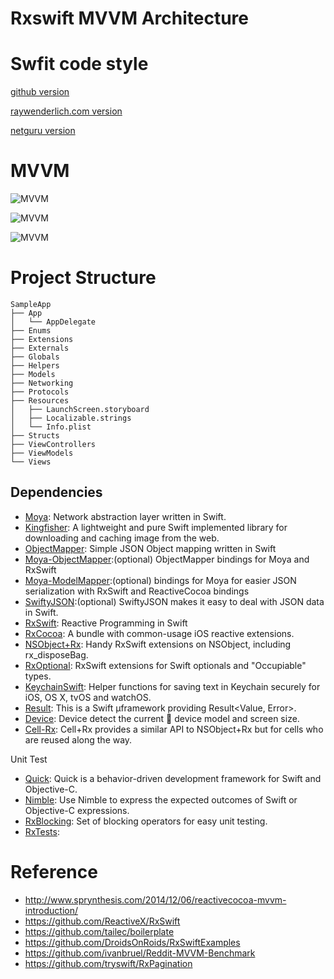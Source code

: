 # Rxswift MVVM Architecture

# Swfit code style
[github version](https://github.com/github/swift-style-guide)

[raywenderlich.com version](https://github.com/raywenderlich/swift-style-guide)

[netguru version](https://github.com/netguru/swift-style-guide)

# MVVM
![MVVM](https://upload.wikimedia.org/wikipedia/commons/thumb/8/87/MVVMPattern.png/660px-MVVMPattern.png)

![MVVM](http://cases.azoft.com/images/2015/12/pattern-mvvm-scheme.png)

![MVVM](http://www.sprynthesis.com/assets/images/MCVMVMV.gif)

# Project Structure

```
SampleApp
├── App
│   └── AppDelegate
├── Enums
├── Extensions
├── Externals
├── Globals
├── Helpers
├── Models
├── Networking
├── Protocols
├── Resources
│   ├── LaunchScreen.storyboard
│   ├── Localizable.strings
│   └── Info.plist
├── Structs
├── ViewControllers
├── ViewModels
└── Views
```

## Dependencies

- [Moya](https://github.com/Moya/Moya): Network abstraction layer written in Swift.
- [Kingfisher](https://github.com/onevcat/Kingfisher): A lightweight and pure Swift implemented library for downloading and caching image from the web.
- [ObjectMapper](https://github.com/Hearst-DD/ObjectMapper): Simple JSON Object mapping written in Swift
- [Moya-ObjectMapper](https://github.com/ivanbruel/Moya-ObjectMapper):(optional) ObjectMapper bindings for Moya and RxSwift
- [Moya-ModelMapper](https://github.com/sunshinejr/Moya-ModelMapper):(optional) bindings for Moya for easier JSON serialization with RxSwift and ReactiveCocoa bindings
- [SwiftyJSON](https://github.com/SwiftyJSON/SwiftyJSON):(optional) SwiftyJSON makes it easy to deal with JSON data in Swift.
- [RxSwift](https://github.com/ReactiveX/RxSwift): Reactive Programming in Swift
- [RxCocoa](https://github.com/ReactiveX/RxSwift/tree/master/RxCocoa/iOS): A bundle with common-usage iOS reactive extensions.
- [NSObject+Rx](https://github.com/RxSwiftCommunity/NSObject-Rx): Handy RxSwift extensions on NSObject, including rx_disposeBag.
- [RxOptional](https://github.com/RxSwiftCommunity/RxOptional): RxSwift extensions for Swift optionals and "Occupiable" types.
- [KeychainSwift](https://github.com/marketplacer/keychain-swift): Helper functions for saving text in Keychain securely for iOS, OS X, tvOS and watchOS.
- [Result](https://github.com/antitypical/Result): This is a Swift µframework providing Result<Value, Error>.
- [Device](https://github.com/Ekhoo/Device): Device detect the current  device model and screen size.
- [Cell-Rx](https://github.com/ivanbruel/Cell-Rx): Cell+Rx provides a similar API to NSObject+Rx but for cells who are reused along the way.

Unit Test

- [Quick](https://github.com/Quick/Quick): Quick is a behavior-driven development framework for Swift and Objective-C.
- [Nimble](https://github.com/Quick/Nimble): Use Nimble to express the expected outcomes of Swift or Objective-C expressions.
- [RxBlocking](https://github.com/ReactiveX/RxSwift/tree/master/RxBlocking): Set of blocking operators for easy unit testing.
- [RxTests](https://github.com/ReactiveX/RxSwift/tree/master/RxTests): 


# Reference

- http://www.sprynthesis.com/2014/12/06/reactivecocoa-mvvm-introduction/
- https://github.com/ReactiveX/RxSwift
- https://github.com/tailec/boilerplate
- https://github.com/DroidsOnRoids/RxSwiftExamples
- https://github.com/ivanbruel/Reddit-MVVM-Benchmark
- https://github.com/tryswift/RxPagination
